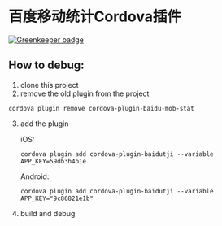 # 百度移动统计Cordova插件

[![Greenkeeper badge](https://badges.greenkeeper.io/1ziton/cordova-plugin-baidutji.svg)](https://greenkeeper.io/)

## How to debug:
1. clone this project
2. remove the old plugin from the project
  ```
  cordova plugin remove cordova-plugin-baidu-mob-stat
  ```

3. add the plugin  

	iOS:  
  	```
  	cordova plugin add cordova-plugin-baidutji --variable APP_KEY=59db3b4b1e
  	```
  	
  	Android:  
  	```
  	cordova plugin add cordova-plugin-baidutji --variable APP_KEY="9c86821e1b"
  	```
  	
4. build and debug
